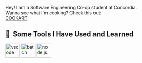 Hey! I am a Software Engineering Co-op student at Concordia.  
Wanna see what I'm cooking? Check this out:  
[COOKART](https://cookart.onrender.com)

<h2> 🚀 &nbsp;Some Tools I Have Used and Learned</h2>
<p align="left">
<img src="https://cdn.jsdelivr.net/gh/devicons/devicon/icons/vscode/vscode-original.svg" alt="vscode" width="45" height="45"/>
<img src="https://cdn.jsdelivr.net/gh/devicons/devicon/icons/batch/batch-original.svg" alt="batch" width="45" height="45"/>
<img src="https://cdn.jsdelivr.net/gh/devicons/devicon/icons/nodejs/nodejs-original.svg" alt="node.js" width="45" height="45"/>
</p>
